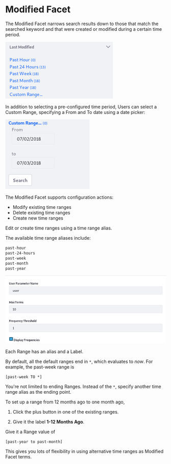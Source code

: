 # Modified Facet [](id=modified-facet)

The Modified Facet narrows search results down to those that match the searched
keyword and that were created or modified during a certain time period.

![Figure 1: Each time period with matching content is a facet term.](../../../images/search-modified-facet.png)

In addition to selecting a pre-configured time period, Users can select a Custom
Range, specifying a From and To date using a date picker:

![Figure 2: Users can include a Custom Range in the Modified Facet.](../../../images/search-modified-facet-custom.png)

The Modified Facet supports configuration actions:

- Modify existing time ranges
- Delete existing time ranges
- Create new time ranges

Edit or create time ranges using a time range alias.

The available time range aliases include:

    past-hour
    past-24-hours
    past-week
    past-month
    past-year

![Figure 3: The User Facet is configurable.](../../../images/search-user-facet-config.png)

Each Range has an alias and a Label.

By default, all the default ranges end in `*`, which evaluates to *now*. For
example, the past-week range is

    [past-week TO *]

You're not limited to ending Ranges. Instead of the `*`, specify another
time range alias as the ending point.

To set up a range from 12 months ago to one month ago, 

1.  Click the plus button in one of the existing ranges.

2.  Give it the label **1-12 Months Ago**.

Give it a Range value of 

    [past-year to past-month]

This gives you lots of flexibility in using alternative time ranges as Modified
Facet terms.
